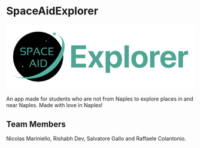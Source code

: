 # SpaceAidExplorer
![](Assets/ExplorerIcon.png)

An app made for students who are not from Naples to explore places in and near Naples.
Made with love in Naples!

## Team Members
Nicolas Mariniello, Rishabh Dev, Salvatore Gallo and Raffaele Colantonio.
